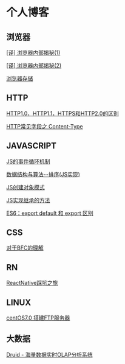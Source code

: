 # 个人博客
## 浏览器
[[译] 浏览器内部揭秘(1)](https://github.com/ZYuMing/Blog/issues/13)

[[译] 浏览器内部揭秘(2)](https://github.com/ZYuMing/Blog/issues/14)

[浏览器存储](https://github.com/ZYuMing/Blog/issues/9)

## HTTP
[HTTP1.0，HTTP1.1，HTTPS和HTTP2.0的区别](https://github.com/ZYuMing/Blog/issues/8)

[HTTP常见字段之 Content-Type](https://github.com/ZYuMing/Blog/issues/11)

## JAVASCRIPT
[JS的事件循环机制](https://github.com/ZYuMing/Blog/issues/12)

[数据结构与算法--排序(JS实现)](https://github.com/ZYuMing/Blog/issues/4)

[JS创建对象模式](https://github.com/ZYuMing/Blog/issues/3)

[JS实现继承的方法](https://github.com/ZYuMing/Blog/issues/7)

[ES6：export default 和 export 区别](https://github.com/ZYuMing/Blog/issues/6)

## CSS
[对于BFC的理解](https://github.com/ZYuMing/Blog/issues/2)

## RN
[ReactNative踩坑之旅](https://github.com/ZYuMing/Blog/issues/5)

## LINUX
[centOS7.0 搭建FTP服务器](https://github.com/ZYuMing/Blog/issues/1)

## 大数据
[Druid - 海量数据实时OLAP分析系统](https://github.com/ZYuMing/Blog/issues/10)
